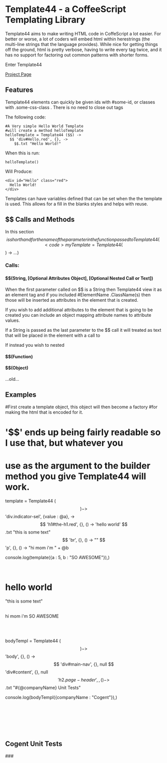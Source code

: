 Template44 - a CoffeeScript Templating Library
==============================================

Template44 aims to make writing HTML code in CoffeScript a lot easier.
For better or worse, a lot of coders will embed html within herestrings 
(the multi-line strings that the language provides). 
While nice for getting things off the ground, html is pretty verbose, having
to write every tag twice, and it has no support for factoring out common patterns
with shorter forms. 

Enter Template44

[Project Page](http://benjaminjackman.github.com/Template44)

Features
--------
Template44 elements can quickly be given ids with #some-id, or classes with .some-css-class . 
There is no need to close out tags

The following code: 

    #A Very simple Hello World Template
    #will create a method helloTemplate
    helloTemplate = Template44 ($$) ->
      $$ 'div#Hello.red', {}, ->
        $$.txt "Hello World!"

When this is run:

    helloTemplate()

Will Produce:

    <div id="Hello" class="red">
      Hello World!
    </div>

Templates can have variables defined that can be set when the the template
is used. This allows for a fill in the blanks styles and helps with reuse.


$$ Calls and Methods
--------------------
In this section $$ is shorthand for the name of the parameter in the function passed to Template44
(<code>myTemplate = Template44 ($$) -> ...</code>)


<h3>Calls:<h3>
<h4>$$(String, [Optional Attributes Object], [Optional Nested Call or Text])</h4>

When the first parameter called on $$ is a String 
then Template44 view it as an element tag and if 
you included #ElementName .ClassName(s) then those 
will be inserted as attributes in the element that 
is created.

If you wish to add additional attributes to the element 
that is going to be created you can include an object 
mapping attribute names to attribute values.

If a String is passed as the last parameter to the $$ call it will treated as
text that will be placed in the element with a call to 

If instead you wish to nested

<h4>$$(Function)</h4>

<h4>$$(Object)</h4>






...old...

Examples
--------

#First create a template object, this object will then become a factory
#for making the html that is encoded for it.
# '$$' ends up being fairly readable so I use that, but whatever you 
# use as the argument to the builder method you give Template44 will work.
template = Template44 ($$) ->
  $$ 'div.indicator-sel', {value : @a}, ->
    $$ 'h1#the-h1.red', {}, () -> 'hello world'
    $$.txt "this is some text"
    $$ 'br', {}, () -> ""
    $$ 'p', {}, () -> "hi mom i'm " + @b

console.log(template({a : 5, b : "SO AWESOME"}),)
>
  <div value=​"5" class=​"indicator-sel">​
    <h1 class=​"red" id=​"the-h1">​hello world​</h1>​
    "this is some text"
    <br>​
    <p>​hi mom i'm SO AWESOME​</p>​
  </div>​

bodyTempl = Template44 ($$) ->
  $$ 'body', {}, () ->
    $$ 'div#main-nav', {}, null
    $$ 'div#content', {}, null
    $$ 'h2.page-header', {}, () ->
      $$.txt "#{@companyName} Unit Tests"

console.log(bodyTempl({companyName : "Cogent"}),)
>
  <body>​
    <div id=​"main-nav">​</div>​
    <div id=​"content">​</div>​
    <h2 class=​"page-header">​Cogent Unit Tests​</h2>​
  </body>​
###
